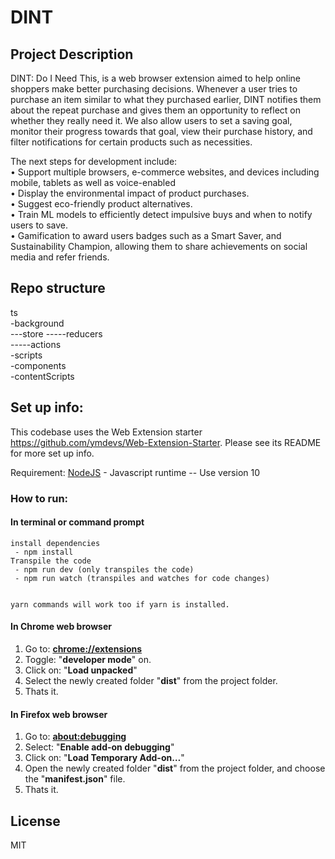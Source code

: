 # DINT
## Project Description
DINT: Do I Need This, is a web browser extension aimed to help online shoppers make better purchasing decisions. Whenever a user tries to purchase an item similar to what they purchased earlier, DINT notifies them about the repeat purchase and gives them an opportunity to reflect on whether they really need it. We also allow users to set a saving goal, monitor their progress towards that goal, view their purchase history, and filter notifications for certain products such as necessities. 

The next steps for development include:  
	• Support multiple browsers, e-commerce websites, and devices including mobile, tablets as well as voice-enabled  
	• Display the environmental impact of product purchases.  
	• Suggest eco-friendly product alternatives.  
	• Train ML models to efficiently detect impulsive buys and when to notify users  to save.  
	• Gamification to award users badges such as a Smart Saver, and Sustainability Champion, allowing them to share achievements on social media and refer friends.  

## Repo structure
ts  
-background  
---store 
-----reducers  
-----actions   
-scripts  
-components  
-contentScripts  

## Set up info: 
This codebase uses the Web Extension starter https://github.com/ymdevs/Web-Extension-Starter. Please see its README for more set up info.  

Requirement: [NodeJS](https://nodejs.org/en/) - Javascript runtime -- Use version 10  


### How to run:
#### In terminal or command prompt

```
install dependencies
 - npm install
Transpile the code
 - npm run dev (only transpiles the code)
 - npm run watch (transpiles and watches for code changes)


yarn commands will work too if yarn is installed.
```

#### In Chrome web browser
1. Go to: [**chrome://extensions**](chrome://extensions)
2. Toggle: "**developer mode**" on.
3. Click on: "**Load unpacked**"
4. Select the newly created folder "**dist**" from the project folder.
5. Thats it.

#### In Firefox web browser
1. Go to: [**about:debugging**](about:debugging)
2. Select: "**Enable add-on debugging**"
3. Click on: "**Load Temporary Add-on…**"
4. Open the newly created folder "**dist**" from the project folder, and choose the "**manifest.json**" file.
5. Thats it.

## License
MIT
